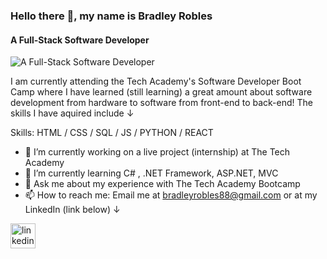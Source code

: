 ### Hello there 👋, my name is Bradley Robles
#### A Full-Stack Software Developer
![A Full-Stack Software Developer](https://github.com/CodeHappy01/Images/blob/main/coming%20soon%20Banner%20Landscape%20(2).png?raw=true)

I am currently attending the Tech Academy's Software Developer Boot Camp where I have learned (still learning) a great amount about software development from hardware to software from front-end to back-end! The skills I have aquired include ↓ 

Skills: HTML / CSS / SQL / JS /  PYTHON / REACT

- 🔭 I’m currently working on a live project (internship) at The Tech Academy 
- 🌱 I’m currently learning C# , .NET Framework, ASP.NET, MVC
- 💬 Ask me about my experience with The Tech Academy Bootcamp 
- 📫 How to reach me: Email me at bradleyrobles88@gmail.com or at my LinkedIn (link below) 	↓ 


[<img src='https://cdn.jsdelivr.net/npm/simple-icons@3.0.1/icons/linkedin.svg' alt='linkedin' height='40'>](https://www.linkedin.com/in/bradley-robles/)   

